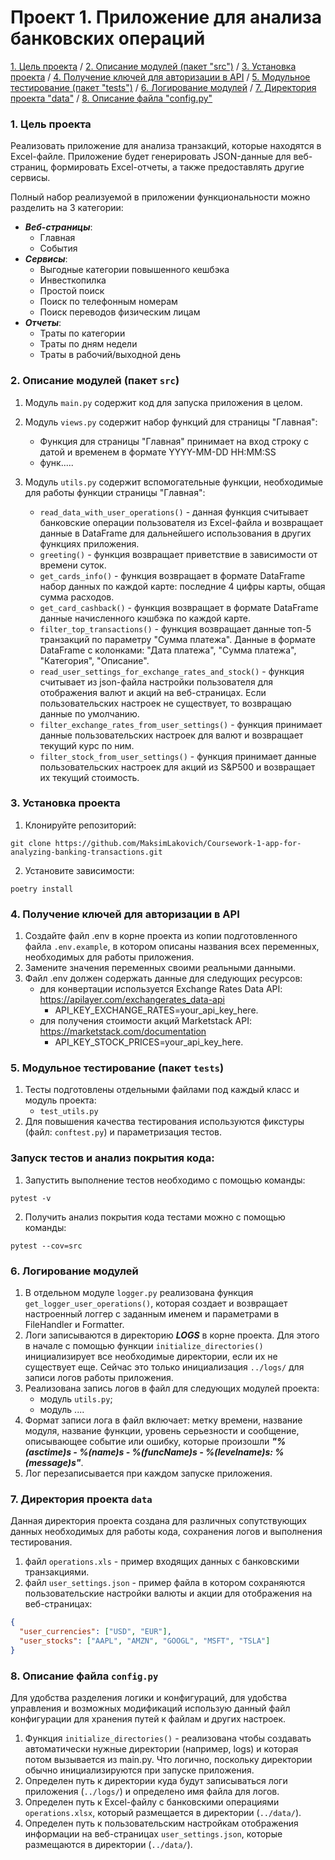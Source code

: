 # Проект 1. Приложение для анализа банковских операций

[1. Цель проекта](#title1) / 
[2. Описание модулей (пакет "src")](#title2) / 
[3. Установка проекта](#title3) / 
[4. Получение ключей для авторизации в API](#title4) / 
[5. Модульное тестирование (пакет "tests")](#title5) / 
[6. Логирование модулей](#title6) / 
[7. Директория проекта "data"](#title7) / 
[8. Описание файла "config.py"](#title8)


### <a id="title1">1. Цель проекта</a>
Реализовать приложение для анализа транзакций, которые находятся в Excel-файле. Приложение будет генерировать JSON-данные для веб-страниц, формировать Excel-отчеты, а также предоставлять другие сервисы.

Полный набор реализуемой в приложении функциональности можно разделить на 3 категории:
- ***Веб-страницы***:
  - Главная
  - События
- ***Сервисы***:
  - Выгодные категории повышенного кешбэка
  - Инвесткопилка
  - Простой поиск
  - Поиск по телефонным номерам
  - Поиск переводов физическим лицам
- ***Отчеты***:
  - Траты по категории
  - Траты по дням недели
  - Траты в рабочий/выходной день

  
### <a id="title2">2. Описание модулей (пакет `src`)</a>

1. Модуль `main.py` содержит код для запуска приложения в целом.


2. Модуль `views.py` содержит набор функций для страницы "Главная":
   - Функция для страницы "Главная" принимает на вход строку с датой и временем в формате YYYY-MM-DD HH:MM:SS
   - функ.....


2. Модуль `utils.py` содержит вспомогательные функции, необходимые для работы функции страницы "Главная":
   - `read_data_with_user_operations()` - данная функция считывает банковские операции пользователя из Excel-файла и возвращает данные в DataFrame для дальнейшего использования в других функциях приложения.
   - `greeting()` - функция возвращает приветствие в зависимости от времени суток.
   - `get_cards_info()` - функция возвращает в формате DataFrame набор данных по каждой карте: последние 4 цифры карты, общая сумма расходов.
   - `get_card_cashback()` - функция возвращает в формате DataFrame данные начисленного кэшбэка по каждой карте.
   - `filter_top_transactions()` - функция возвращает данные топ-5 транзакций по параметру "Сумма платежа". Данные в формате DataFrame с колонками: "Дата платежа", "Сумма платежа", "Категория", "Описание".
   - `read_user_settings_for_exchange_rates_and_stock()` - функция считывает из json-файла настройки пользователя для отображения валют и акций на веб-страницах. Если пользовательских настроек не существует, то возвращаю данные по умолчанию.
   - `filter_exchange_rates_from_user_settings()` - функция принимает данные пользовательских настроек для валют и возвращает текущий курс по ним.
   - `filter_stock_from_user_settings()` - функция принимает данные пользовательских настроек для акций из S&P500 и возвращает их текущий стоимость.


### <a id="title3">3. Установка проекта</a>
1. Клонируйте репозиторий:
```
git clone https://github.com/MaksimLakovich/Coursework-1-app-for-analyzing-banking-transactions.git
```

2. Установите зависимости:
```
poetry install
```


### <a id="title4">4. Получение ключей для авторизации в API</a> 
1. Создайте файл .env в корне проекта из копии подготовленного файла `.env.example`, в котором описаны названия всех переменных, необходимых для работы приложения.
2. Замените значения переменных своими реальными данными.
3. Файл .env должен содержать данные для следующих ресурсов:
   - для конвертации используется Exchange Rates Data API: https://apilayer.com/exchangerates_data-api
     - API_KEY_EXCHANGE_RATES=your_api_key_here.
   - для получения стоимости акций Marketstack API: https://marketstack.com/documentation
     - API_KEY_STOCK_PRICES=your_api_key_here.



### <a id="title5">5. Модульное тестирование (пакет `tests`)</a>
1. Тесты подготовлены отдельными файлами под каждый класс и модуль проекта:
   - `test_utils.py`
2. Для повышения качества тестирования используются фикстуры (файл: `conftest.py`) и параметризация тестов.


### Запуск тестов и анализ покрытия кода:
1. Запустить выполнение тестов необходимо с помощью команды:
```
pytest -v
```
2. Получить анализ покрытия кода тестами можно с помощью команды:
```
pytest --cov=src
```


### <a id="title6">6. Логирование модулей</a>
1. В отдельном модуле `logger.py` реализована функция `get_logger_user_operations()`, которая создает и возвращает настроенный логгер с заданным именем и параметрами в FileHandler и Formatter.
2. Логи записываются в директорию ***LOGS*** в корне проекта.
Для этого в начале с помощью функции `initialize_directories()` инициализирует все необходимые директории, если их не существует еще. Сейчас это только инициализация `../logs/` для записи логов работы приложения.
3. Реализована запись логов в файл для следующих модулей проекта:
   - модуль `utils.py`;
   - модуль ....
4. Формат записи лога в файл включает: метку времени, название модуля, название функции, уровень серьезности и сообщение, описывающее событие или ошибку, которые произошли ***"%(asctime)s - %(name)s - %(funcName)s - %(levelname)s: %(message)s"***.
5. Лог перезаписывается при каждом запуске приложения.


### <a id="title7">7. Директория проекта `data`</a>
Данная директория проекта создана для различных сопутствующих данных необходимых для работы кода, сохранения логов и выполнения тестирования.
1. файл `operations.xls` - пример входящих данных c банковскими транзакциями.
2. файл `user_settings.json` - пример файла в котором сохраняются пользовательские настройки валюты и акции для отображения на веб-страницах:
```json
{
  "user_currencies": ["USD", "EUR"],
  "user_stocks": ["AAPL", "AMZN", "GOOGL", "MSFT", "TSLA"]
}
```

### <a id="title8">8. Описание файла `config.py`</a>
Для удобства разделения логики и конфигураций, для удобства управления и возможных модификаций использую данный файл конфигурации для хранения путей к файлам и других настроек.
1. Функция `initialize_directories()` - реализована чтобы создавать автоматически нужные директории (например, logs) и которая потом вызывается из main.py. Что логично, поскольку директории обычно инициализируются при запуске приложения.
2. Определен путь к директории куда будут записываться логи приложения (`../logs/`) и определено имя файла для логов.
3. Определен путь к Excel-файлу c банковскими операциями `operations.xlsx`, который размещается в директории (`../data/`).
4. Определен путь к пользовательским настройкам отображения информации на веб-страницах `user_settings.json`, которые размещаются в директории (`../data/`).